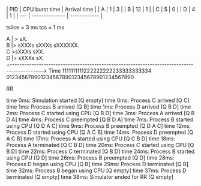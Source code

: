 | PID | CPU burst time | Arrival time |
| A   | 1              | 3            |
| B   | 12             | 1            |
| C   | 5              | 0            |
| D   | 4              | 1            |
| --- | -------------- | ------------ |

tslice = 3 ms
tcs = 1 ms

A |  >            sX.                                                                                  
B |>    sXXXs            sXXXs   sXXXXXX.                                                                           
C >sXXXs             sXX.                                                                                 
D |>         sXXXs            sX.                                                                         
  +------------------------------------------------------------------------------------------> Time
            1111111111222222222233333333334
  01234567890123456789012345678901234567890

RR

time 0ms: Simulation started [Q empty]
time 0ms: Process C arrived [Q C]
time 1ms: Process B arrived [Q B]
time 1ms: Process D arrived [Q B D]
time 2ms: Process C started using CPU [Q B D]
time 3ms: Process A arrived [Q B D A]
time 4ms: Process C preempted [Q B D A]
time 7ms: Process B started using CPU [Q D A C]
time 9ms: Process B preempted [Q D A C]
time 12ms: Process D started using CPU [Q A C B]
time 14ms: Process D preempted [Q A C B]
time 17ms: Process A started using CPU [Q C B D]
time 18ms: Process A terminated [Q C B D]
time 20ms: Process C started using CPU [Q B D]
time 22ms: Process C terminated [Q B D]
time 24ms: Process B started using CPU [Q D]
time 26ms: Process B preempted [Q D]
time 28ms: Process D began using CPU [Q B]
time 29ms: Process D terminated [Q B]
time 32ms: Process B began using CPU [Q empty]
time 37ms: Process D terminated [Q empty]
time 38ms: Simulator ended for RR [Q empty]